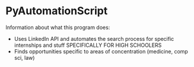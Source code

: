 # PyAutomationScript

Information about what this program does:
- Uses LinkedIn API and automates the search process for specific internships and stuff SPECIFICALLY FOR HIGH SCHOOLERS
- Finds opportunities specific to areas of concentration (medicine, comp sci, law)
